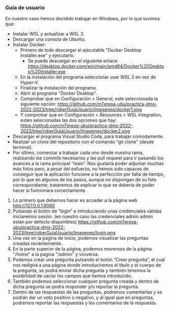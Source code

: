 ### Guia de usuario

En nuestro caso hemos decidido trabajar en Windows, por lo que tuvimos que:
- Instalar WSL y actualizar a WSL 2.
- Descargar una consola de Ubuntu.
- Instalar Docker:
	- Primero de todo descargar el ejecutable "Docker Desktop Installer.exe" y ejecutarlo.
		- Se puede descargar en el siguiente enlace: https://desktop.docker.com/win/main/amd64/Docker%20Desktop%20Installer.exe
	- En la instalación del programa seleccionar usar WSL 2 en vez de Hyper-V.
	- Finalizar la instalación del programa.
	- Abrir el programa "Docker Desktop".
	- Comprobar que en Configuración > General, este seleccionada la siguiente opción:
		https://github.com/mTeresa-ubu/practica-dms-2022-2023/tree/roberGuiaUsuario/Imagenes/docker1.png
	- Y comprobar que en Configuración > Resources > WSL Integration, esten selecionadas las dos opciones que hay:
		https://github.com/mTeresa-ubu/practica-dms-2022-2023/tree/roberGuiaUsuario/Imagenes/docker2.png
- Descargar el programa Visual Studio Code, para trabajar comodamente.
- Realizar un clone del repositorio con el comando "git clone" (desde terminal).
- Por último, comenzar a trabajar cada uno desde nuestra rama, realizando los commits necesarios y las pull request para ir pasando los avances a la rama principal “main”.
Nos gustaría poder adjuntar muchas más fotos pero, a pesar del esfuerzo, no hemos sido capaces de conseguir que la aplicación funcione a la perfección por falta de tiempo, por lo que en algunos de los pasos, aunque no dispongan de su foto correspondiente, trataremos de explicar lo que se debería de poder hacer si funcionara correctamente.
1.	Lo primero que debemos hacer es acceder a la página web http://127.0.0.1:8080
2.	Pulsando el botón de “login” e introduciendo unas credenciales válidas iniciaremos sesión. (en nuestro caso las credenciales admin admin están por defecto disponibles)
	https://github.com/mTeresa-ubu/practica-dms-2022-2023/tree/roberGuiaUsuario/Imagenes/login.png
3.	Una vez en la página de inicio, podemos visualizar las preguntas creadas recientemente.
4.	En la parte superior de la página, podemos movernos de la página "/home" a la pagina "/admin" y viciversa.
5.	Podemos crear una pregunta pulsando el botón ”Crear pregunta”, el cual nos redigirá a una página donde introduciremos el título y el cuerpo de la pregunta, se podrá enviar dicha pregunta y también tenemos la posibilidad de vaciar los campos que hemos introducido.
6.	También podemos seleccionar cualquier pregunta creada y dentro de dicha pregunta se podra responder y/o reportar la pregunta.
7.	Dentro de las respuestas de las preguntas, podremos comentarlas y se podrán dar un voto positivo o negativo, y al igual que en preguntas, podremos reportar las respuestas y los comentarios de la respuesta.
